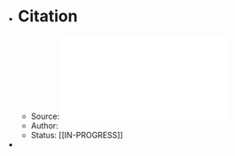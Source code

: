 - # Citation
	- Source: ![How to Read a Paper.pdf](../assets/How_to_Read_a_Paper_1683815418635_0.pdf)
	- Author:
	- Status: [[IN-PROGRESS]]
-